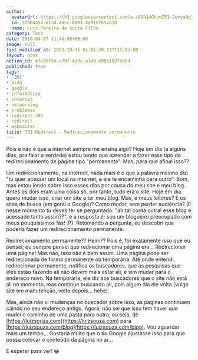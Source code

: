 ```yaml
---
author:
  avatarUrl: https://lh3.googleusercontent.com/a-/AOh14GhpwZVI-JevyaNgTdlrOT6YN20cI6V9Kxtq38Ij8AQ=s100
  id: 3fa6445d-a13d-40cc-8901-4a9f6f654d3d
  name: Luiz Pereira de Souza Filho
category: Tech
date: 2010-04-27 11:44:00+00:00
image: null
last_modified_at: 2023-10-15 01:01:20.237117-03:00
layout: post
notion_id: 4fc96f54-c797-4ddc-a149-a90b1b97a06d
published: true
tags:
- '301'
- blog
- google
- informática
- internet
- networking
- problemas
- redirect-301
- redirect
- webmaster
title: 301 Redirect - Redirecionamento permanente
---
```


Pois e não é que a internet sempre me ensina algo? Hoje em dia (a alguns dias, pra falar a verdade) estou tendo que aprender a fazer esse tipo de redirecionamento de página tipo "permanente". Mas, para que afinal isso??

Um redirecionamento, na internet, nada mais é o que a palavra mesmo diz: "tu quer acessar um local na internet, e ele te encaminha para outro". Bom, mas estou lendo sobre isso esses dias por causa do meu site e meu blog. Antes os dois eram uma coisa só, por tanto, tudo era o site. Hoje em dia quero mudar isso, criar um site e ter meu blog. Mas, e meus leitores? E os sites de busca (em geral o Google)? Como mudar, sem perder audiência? (E nesse momento tu deves ter se perguntado: "ah tá! conta outra! esse blog é acessado tanto assim??", e a resposta é: sou um blogueiro preocupado com meus pouquíssimos fãs! :P). Retomando a pergunta, eu descobri que poderia fazer um redirecionamento permanente.

Redirecionamento permanente?? Heim?? Pois é, foi exatamente isso que eu pensei; eu sempre pensei que redirecionar uma página era... Redirecionar uma página! Mas não, isso não é bem assim. Uma página pode ser redirecionada de forma permanente ou temporária. Até onde entendi, redirecionar permanente, notifica os buscadores, que as pesquisas que eles estão fazendo ali não devem mais estar ali, e sim mudar para o endereço novo. Na temporária, ele diz aos buscadores que o site não está ali no momento, mas continue buscando ali, pois algum dia ele volta (vulgo site em manutenção, volte depois... hehe).

Mas, ainda não vi mudanças no buscador sobre isso, as páginas continuam caindo no seu endereço antigo. Agora, não sei que isso tem haver que mudei o caminho de uma pasta para outra, ou seja, de [https://luizsouza.com](https://luizsouza.com) para [https://luizsouza.com/blog](https://luizsouza.com/blog). Vou aguardar mais um tempo... Gostaria muito que o tio Google ajustasse isso para que possa colocar o conteúdo da página no ar...

É esperar para ver! 😀
